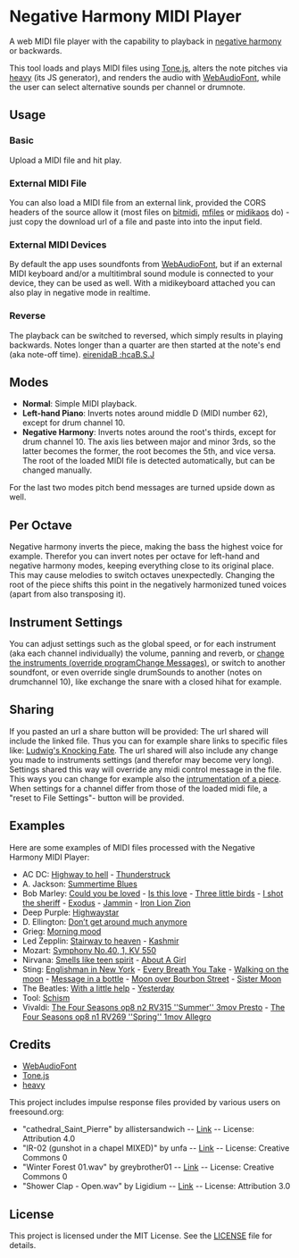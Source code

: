 # Negative Harmony MIDI Player
A web MIDI file player with the capability to playback in [negative harmony](https://www.opussciencecollective.com/post/the-harmonic-upside-down-negative-harmony) or backwards.

This tool loads and plays MIDI files using [Tone.js](https://tonejs.github.io/), alters the note pitches via [heavy](https://github.com/Wasted-Audio/hvcc) (its JS generator), and renders the audio with [WebAudioFont](https://github.com/surikov/webaudiofont), while the user can select alternative sounds per channel or drumnote.

## Usage

### Basic

Upload a MIDI file and hit play.

### External MIDI File

You can also load a MIDI file from an external link, provided the CORS headers of the source allow it (most files on [bitmidi](https://bitmidi.com/), [mfiles](https://www.mfiles.co.uk/midi-files.htm) or [midikaos](https://midikaos.mnstrl.org/) do) - just copy the download url of a file and paste into into the input field.

### External MIDI Devices

By default the app uses soundfonts from [WebAudioFont](https://github.com/surikov/webaudiofont), but if an external MIDI keyboard and/or a multitimbral sound module is connected to your device, they can be used as well.
With a midikeyboard attached you can also play in negative mode in realtime.

### Reverse

The playback can be switched to reversed, which simply results in playing backwards. Notes longer than a quarter are then started at the note's end (aka note-off time). [eirenidaB :hcaB.S.J](https://reinissance.github.io/negative-Harmony/index.html?midiFile=https%3A%2F%2Fbitmidi.com%2Fuploads%2F27670.mid&channels=%257B%25220%2522%253A%257B%2522panSlider_0%2522%253A%2522-0.95%2522%252C%2522volumeSlider_0%2522%253A%252274%2522%257D%252C%25221%2522%253A%257B%2522panSlider_1%2522%253A%25220.88%2522%252C%2522volumeSlider_1%2522%253A%252274%2522%257D%252C%25222%2522%253A%257B%2522panSlider_2%2522%253A%2522-0.49%2522%252C%2522volumeSlider_2%2522%253A%2522109%2522%257D%252C%25223%2522%253A%257B%2522panSlider_3%2522%253A%25220.24%2522%252C%2522volumeSlider_3%2522%253A%2522114%2522%257D%252C%25224%2522%253A%257B%2522sfIndex_4%2522%253A%25224%2522%252C%2522reverbSlider_4%2522%253A%25220.9%2522%257D%257D&perOktave=1&mode=0&negRoot=59&irUrl=0&speed=0.88&reversedPlayback=true&reverbGain=0.7)

## Modes

- **Normal**: Simple MIDI playback.
- **Left-hand Piano**: Inverts notes around middle D (MIDI number 62), except for drum channel 10.
- **Negative Harmony**: Inverts notes around the root's thirds, except for drum channel 10. The axis lies between major and minor 3rds, so the latter becomes the former, the root becomes the 5th, and vice versa. The root of the loaded MIDI file is detected automatically, but can be changed manually.

For the last two modes pitch bend messages are turned upside down as well.

## Per Octave

Negative harmony inverts the piece, making the bass the highest voice for example. Therefor you can invert notes per octave for left-hand and negative harmony modes, keeping everything close to its original place. This may cause melodies to switch octaves unexpectedly. Changing the root of the piece shifts this point in the negatively harmonized tuned voices (apart from also transposing it).

## Instrument Settings

You can adjust settings such as the global speed, or for each instrument (aka each channel individually) the volume, panning and reverb, or [change the instruments (override programChange Messages)](https://reinissance.github.io/negative-Harmony/index.html?midiFile=https%3A%2F%2Fbitmidi.com%2Fuploads%2F3654.mid&channels=%257B%25220%2522%253A%257B%2522volumeSlider_0%2522%253A%2522127%2522%257D%252C%25221%2522%253A%257B%2522volumeSlider_1%2522%253A%2522109%2522%252C%2522sfIndex_1%2522%253A%25220%2522%252C%2522instrumentSelect_1%2522%253A%252232%2522%252C%2522volumeSlider_drum%2522%253A%2522123%2522%252C%2522panSlider_1%2522%253A%2522-0.42%2522%252C%2522reverbSlider_1%2522%253A%25220.31%2522%257D%252C%25222%2522%253A%257B%2522volumeSlider_2%2522%253A%252299%2522%252C%2522instrumentSelect_2%2522%253A%2522110%2522%252C%2522volumeSlider_drum%2522%253A%252244%2522%252C%2522reverbSlider_2%2522%253A%25221%2522%252C%2522panSlider_2%2522%253A%2522-0.31%2522%252C%2522sfIndex_2%2522%253A%25221%2522%257D%252C%25223%2522%253A%257B%2522volumeSlider_3%2522%253A%252269%2522%252C%2522instrumentSelect_3%2522%253A%252257%2522%252C%2522panSlider_3%2522%253A%25220.14%2522%252C%2522sfIndex_3%2522%253A%25221%2522%257D%252C%25224%2522%253A%257B%2522volumeSlider_4%2522%253A%252240%2522%252C%2522panSlider_4%2522%253A%2522-0.59%2522%252C%2522instrumentSelect_4%2522%253A%2522122%2522%257D%252C%25225%2522%253A%257B%2522volumeSlider_5%2522%253A%252253%2522%252C%2522panSlider_5%2522%253A%25220.76%2522%252C%2522instrumentSelect_5%2522%253A%2522127%2522%252C%2522sfIndex_5%2522%253A%25225%2522%252C%2522reverbSlider_5%2522%253A%25220.8%2522%257D%252C%25226%2522%253A%257B%2522volumeSlider_6%2522%253A%252233%2522%252C%2522panSlider_6%2522%253A%2522-0.63%2522%252C%2522instrumentSelect_6%2522%253A%2522107%2522%252C%2522reverbSlider_6%2522%253A%25220.5%2522%252C%2522sfIndex_6%2522%253A%25221%2522%257D%252C%25227%2522%253A%257B%2522volumeSlider_7%2522%253A%252240%2522%252C%2522instrumentSelect_7%2522%253A%2522104%2522%252C%2522panSlider_7%2522%253A%2522-0.01%2522%252C%2522sfIndex_7%2522%253A%25221%2522%252C%2522reverbSlider_7%2522%253A%25220.47%2522%252C%2522volumeSlider_drum%2522%253A%2522120%2522%257D%252C%25228%2522%253A%257B%2522volumeSlider_8%2522%253A%2522111%2522%252C%2522instrumentSelect_8%2522%253A%2522115%2522%252C%2522panSlider_8%2522%253A%25220.84%2522%257D%252C%25229%2522%253A%257B%2522drumNoteSelectClosed%2520Hi-hat%2522%253A2%252C%2522drumNoteSelectSnare%2520Drum%25201%2522%253A2%252C%2522drumNoteSelectLow%2520Tom%25201%2522%253A2%252C%2522drumNoteSelectLow%2520Tom%25202%2522%253A2%252C%2522drumNoteSelectPedal%2520Hi-hat%2522%253A2%252C%2522drumNoteSelectBass%2520Drum%25201%2522%253A2%252C%2522drumNoteSelectCrash%2520Cymbal%25201%2522%253A2%252C%2522drumNoteSelectCrash%2520Cymbal%25202%2522%253A2%252C%2522volumeSlider_drum%2522%253A%2522107%2522%252C%2522drumNoteSelectBass_Drum_1%2522%253A2%252C%2522drumNoteSelectClosed_Hi-hat%2522%253A2%252C%2522drumNoteSelectSnare_Drum_1%2522%253A2%252C%2522drumNoteSelectCrash_Cymbal_1%2522%253A2%252C%2522drumNoteSelectCrash_Cymbal_2%2522%253A2%252C%2522drumNoteSelectPedal_Hi-hat%2522%253A2%257D%252C%252210%2522%253A%257B%2522volumeSlider_10%2522%253A%252238%2522%252C%2522panSlider_10%2522%253A%25220.67%2522%252C%2522instrumentSelect_10%2522%253A%2522108%2522%252C%2522sfIndex_10%2522%253A%25221%2522%252C%2522volumeSlider_drum%2522%253A%2522122%2522%252C%2522reverbSlider_10%2522%253A%25220.82%2522%257D%252C%252215%2522%253A%257B%2522volumeSlider_15%2522%253A%2522127%2522%252C%2522volumeSlider_drum%2522%253A%2522107%2522%252C%2522panSlider_15%2522%253A%2522-0.61%2522%257D%257D&perOktave=1&mode=0&negRoot=61&reverbGain=1.5&irUrl=2), or switch to another soundfont, or even override single drumSounds to another (notes on drumchannel 10), like exchange the snare with a closed hihat for example.

## Sharing

If you pasted an url a share button will be provided: The url shared will include the linked file. Thus you can for example share links to specific files like: [Ludwig's Knocking Fate](https://reinissance.github.io/negative-Harmony/index.html?midiFile=https://bitmidi.com/uploads/34948.mid).
The url shared will also include any change you made to instruments settings (and therefor may become very long).
Settings shared this way will override any midi control message in the file. This ways you can change for example also the [intrumentation of a piece](https://reinissance.github.io/negative-Harmony/index.html?midiFile=https%3A%2F%2Fbitmidi.com%2Fuploads%2F27670.mid&channels=%257B%25220%2522%253A%257B%2522instrumentSelect_0%2522%253A%252218%2522%252C%2522panSlider_0%2522%253A%2522-0.65%2522%257D%252C%25221%2522%253A%257B%2522instrumentSelect_1%2522%253A%252218%2522%252C%2522panSlider_1%2522%253A%2522-0.56%2522%257D%252C%25222%2522%253A%257B%2522instrumentSelect_2%2522%253A%252218%2522%252C%2522panSlider_2%2522%253A%2522-0.56%2522%252C%2522reverbSlider_2%2522%253A%25220.84%2522%257D%252C%25223%2522%253A%257B%2522panSlider_3%2522%253A%25220.53%2522%252C%2522instrumentSelect_3%2522%253A%252232%2522%257D%252C%25224%2522%253A%257B%2522sfIndex_4%2522%253A%25221%2522%252C%2522instrumentSelect_4%2522%253A%252264%2522%257D%257D&perOktave=1&mode=2&negRoot=59&reverbGain=1.01&irUrl=2&speed=0.91). When settings for a channel differ from those of the loaded midi file, a "reset to File Settings"- button will be provided.

## Examples

Here are some examples of MIDI files processed with the Negative Harmony MIDI Player:


- AC DC: [Highway to hell](https://reinissance.github.io/negative-Harmony/index.html?midiFile=https%3A%2F%2Fbitmidi.com%2Fuploads%2F3651.mid&channels=%257B%25220%2522%253A%257B%2522volumeSlider_0%2522%253A%2522127%2522%252C%2522reverbSlider_0%2522%253A%25220%2522%252C%2522panSlider_0%2522%253A%25220.96%2522%252C%2522sfIndex_0%2522%253A%252212%2522%257D%252C%25221%2522%253A%257B%2522volumeSlider_1%2522%253A%252223%2522%252C%2522panSlider_1%2522%253A%2522-0.68%2522%252C%2522reverbSlider_1%2522%253A%25220.75%2522%257D%252C%25222%2522%253A%257B%2522volumeSlider_2%2522%253A%2522127%2522%252C%2522instrumentSelect_2%2522%253A%252276%2522%252C%2522reverbSlider_2%2522%253A%25221%2522%252C%2522panSlider_2%2522%253A%2522-0.15%2522%257D%252C%25223%2522%253A%257B%2522reverbSlider_3%2522%253A%25220%2522%257D%252C%25229%2522%253A%257B%2522drumNoteSelectClosed%2520Hi-hat%2522%253A2%252C%2522drumNoteSelectBass%2520Drum%25202%2522%253A2%252C%2522drumNoteSelectSnare%2520Drum%25202%2522%253A2%252C%2522drumNoteSelectSnare%2520Drum%25201%2522%253A2%257D%257D&perOktave=1&mode=2&negRoot=59&reverbGain=1.5&irUrl=2&speed=1.24) - [Thunderstruck](https://reinissance.github.io/negative-Harmony/index.html?midiFile=https%3A%2F%2Fbitmidi.com%2Fuploads%2F3654.mid&channels=%257B%25220%2522%253A%257B%2522volumeSlider_0%2522%253A%2522127%2522%257D%252C%25222%2522%253A%257B%2522panSlider_2%2522%253A%2522-0.76%2522%257D%252C%25223%2522%253A%257B%2522volumeSlider_3%2522%253A%252289%2522%252C%2522instrumentSelect_3%2522%253A%2522110%2522%257D%252C%25224%2522%253A%257B%2522panSlider_4%2522%253A%25220.57%2522%252C%2522sfIndex_4%2522%253A%25227%2522%252C%2522instrumentSelect_4%2522%253A%2522127%2522%257D%252C%25225%2522%253A%257B%2522panSlider_5%2522%253A%2522-0.39%2522%252C%2522instrumentSelect_5%2522%253A%2522127%2522%252C%2522sfIndex_5%2522%253A%25225%2522%257D%252C%25226%2522%253A%257B%2522panSlider_6%2522%253A%2522-0.7%2522%252C%2522volumeSlider_6%2522%253A%2522103%2522%252C%2522sfIndex_6%2522%253A%252212%2522%257D%252C%25227%2522%253A%257B%2522volumeSlider_7%2522%253A%252289%2522%252C%2522panSlider_7%2522%253A%2522-0.06%2522%257D%252C%25228%2522%253A%257B%2522panSlider_8%2522%253A%25220.36%2522%257D%252C%25229%2522%253A%257B%2522drumNoteSelectClosed%2520Hi-hat%2522%253A2%252C%2522drumNoteSelectSnare%2520Drum%25201%2522%253A2%252C%2522drumNoteSelectLow%2520Tom%25201%2522%253A2%252C%2522drumNoteSelectLow%2520Tom%25202%2522%253A2%252C%2522drumNoteSelectPedal%2520Hi-hat%2522%253A2%252C%2522drumNoteSelectBass%2520Drum%25201%2522%253A2%252C%2522drumNoteSelectCrash%2520Cymbal%25201%2522%253A2%252C%2522drumNoteSelectCrash%2520Cymbal%25202%2522%253A2%252C%2522volumeSlider_drum%2522%253A%2522127%2522%252C%2522drumNoteSelectBass_Drum_1%2522%253A2%252C%2522drumNoteSelectClosed_Hi-hat%2522%253A2%252C%2522drumNoteSelectSnare_Drum_1%2522%253A2%252C%2522drumNoteSelectCrash_Cymbal_1%2522%253A2%252C%2522drumNoteSelectCrash_Cymbal_2%2522%253A2%252C%2522drumNoteSelectPedal_Hi-hat%2522%253A2%252C%2522drumNoteSelectLow_Tom_1%2522%253A2%252C%2522drumNoteSelectLow_Tom_2%2522%253A2%257D%252C%252210%2522%253A%257B%2522panSlider_10%2522%253A%25220.66%2522%252C%2522volumeSlider_10%2522%253A%252254%2522%252C%2522sfIndex_10%2522%253A%25220%2522%257D%257D&perOktave=1&mode=2&negRoot=62&reverbGain=0.96&irUrl=2)
- A. Jackson: [Summertime Blues](https://reinissance.github.io/negative-Harmony/index.html?midiFile=https%3A%2F%2Fbitmidi.com%2Fuploads%2F3238.mid&channels=%257B%25220%2522%253A%257B%2522panSlider_0%2522%253A%2522-0.38%2522%252C%2522reverbSlider_0%2522%253A%25220.43%2522%257D%252C%25221%2522%253A%257B%2522reverbSlider_1%2522%253A%25220%2522%252C%2522instrumentSelect_1%2522%253A%252232%2522%257D%252C%25222%2522%253A%257B%2522reverbSlider_2%2522%253A%25220%2522%257D%252C%25223%2522%253A%257B%2522panSlider_3%2522%253A%25220.03%2522%252C%2522volumeSlider_3%2522%253A%252296%2522%252C%2522instrumentSelect_3%2522%253A%2522110%2522%252C%2522reverbSlider_3%2522%253A%25220.43%2522%257D%252C%25224%2522%253A%257B%2522panSlider_4%2522%253A%25220.96%2522%252C%2522reverbSlider_4%2522%253A%25220.32%2522%252C%2522volumeSlider_4%2522%253A%252288%2522%257D%252C%25225%2522%253A%257B%2522panSlider_5%2522%253A%25220.38%2522%252C%2522volumeSlider_5%2522%253A%252277%2522%252C%2522reverbSlider_5%2522%253A%25220.22%2522%257D%252C%25226%2522%253A%257B%2522reverbSlider_6%2522%253A%25220.39%2522%252C%2522panSlider_6%2522%253A%2522-0.46%2522%257D%252C%25227%2522%253A%257B%2522panSlider_7%2522%253A%25220.66%2522%252C%2522reverbSlider_7%2522%253A%25220.38%2522%257D%252C%25228%2522%253A%257B%2522reverbSlider_8%2522%253A%25220.45%2522%252C%2522sfIndex_8%2522%253A%25221%2522%257D%252C%25229%2522%253A%257B%2522drumNoteSelectSnare%2520Drum%25202%2522%253A2%252C%2522drumNoteSelectBass%2520Drum%25202%2522%253A3%252C%2522drumNoteChangeSelectSnare_Drum_2%2522%253A%252244%2522%252C%2522drumNoteSelectSnare_Drum_2%2522%253A4%252C%2522drumNoteSelectRide_Cymbal_1%2522%253A2%252C%2522drumNoteSelectCrash_Cymbal_1%2522%253A2%252C%2522drumNoteSelectClosed_Hi-hat%2522%253A4%252C%2522drumNoteChangeSelectCrash_Cymbal_1%2522%253A%252257%2522%252C%2522drumNoteChangeSelectClosed_Hi-hat%2522%253A%252242%2522%257D%252C%252215%2522%253A%257B%2522panSlider_15%2522%253A%2522-0.07%2522%252C%2522volumeSlider_15%2522%253A%252290%2522%252C%2522reverbSlider_15%2522%253A%25220.7%2522%257D%257D&perOktave=1&mode=2&negRoot=61&reverbGain=0.42&irUrl=0&speed=1.49)
- Bob Marley: [Could you be loved](https://reinissance.github.io/negative-Harmony/index.html?midiFile=https%3A%2F%2Fbitmidi.com%2Fuploads%2F72436.mid&channels=%257B%25220%2522%253A%257B%2522panSlider_0%2522%253A%25220.65%2522%252C%2522volumeSlider_0%2522%253A%252275%2522%252C%2522sfIndex_0%2522%253A%25221%2522%257D%252C%25221%2522%253A%257B%2522panSlider_1%2522%253A%25220.02%2522%252C%2522instrumentSelect_1%2522%253A%252233%2522%252C%2522volumeSlider_1%2522%253A%2522121%2522%257D%252C%25222%2522%253A%257B%2522panSlider_2%2522%253A%2522-0.84%2522%252C%2522volumeSlider_2%2522%253A%2522101%2522%252C%2522sfIndex_2%2522%253A%25227%2522%257D%252C%25223%2522%253A%257B%2522panSlider_3%2522%253A%2522-0.04%2522%252C%2522instrumentSelect_3%2522%253A%252289%2522%252C%2522sfIndex_3%2522%253A%25224%2522%252C%2522volumeSlider_3%2522%253A%252251%2522%252C%2522reverbSlider_3%2522%253A%25221%2522%257D%252C%25224%2522%253A%257B%2522volumeSlider_4%2522%253A%252293%2522%257D%252C%25227%2522%253A%257B%2522volumeSlider_7%2522%253A%2522121%2522%252C%2522reverbSlider_7%2522%253A%25220.33%2522%252C%2522instrumentSelect_7%2522%253A%252225%2522%252C%2522panSlider_7%2522%253A%25220%2522%257D%252C%25229%2522%253A%257B%2522drumNoteSelectBass%2520Drum%25201%2522%253A2%252C%2522drumNoteSelectSnare%2520Drum%25202%2522%253A2%252C%2522drumNoteSelectClaves%2522%253A2%252C%2522drumNoteSelectClosed%2520Hi-hat%2522%253A0%252C%2522drumNoteSelectOpen%2520Cuica%2522%253A4%257D%257D&perOktave=1&mode=2&negRoot=64&irUrl=1&speed=1.13&reverbGain=0.62) - [Is this love](https://reinissance.github.io/negative-Harmony/index.html?midiFile=https%3A%2F%2Fbitmidi.com%2Fuploads%2F72441.mid&channels=%257B%25221%2522%253A%257B%2522instrumentSelect_1%2522%253A%252232%2522%252C%2522volumeSlider_1%2522%253A%2522116%2522%257D%252C%25222%2522%253A%257B%2522panSlider_2%2522%253A%2522-1%2522%252C%2522volumeSlider_2%2522%253A%252290%2522%257D%252C%25224%2522%253A%257B%2522panSlider_4%2522%253A%2522-0.38%2522%252C%2522volumeSlider_4%2522%253A%252292%2522%257D%252C%25225%2522%253A%257B%2522instrumentSelect_5%2522%253A%252277%2522%252C%2522volumeSlider_5%2522%253A%2522117%2522%257D%252C%25226%2522%253A%257B%2522panSlider_6%2522%253A%25220.95%2522%257D%252C%25227%2522%253A%257B%2522panSlider_7%2522%253A%25220.6%2522%257D%252C%25228%2522%253A%257B%2522panSlider_8%2522%253A%2522-0.58%2522%257D%257D&perOktave=1&mode=2.0&irUrl=2&negRoot=62&reverbGain=1.06&speed=1.2) - [ Three little birds](https://reinissance.github.io/negative-Harmony/index.html?midiFile=https%3A%2F%2Fbitmidi.com%2Fuploads%2F72447.mid&channels=%257B%25220%2522%253A%257B%2522panSlider_0%2522%253A%25221%2522%252C%2522volumeSlider_0%2522%253A%252273%2522%252C%2522reverbSlider_0%2522%253A%25220.03%2522%257D%252C%25221%2522%253A%257B%2522instrumentSelect_1%2522%253A%252237%2522%252C%2522reverbSlider_1%2522%253A%25220%2522%252C%2522volumeSlider_1%2522%253A%2522107%2522%257D%252C%25222%2522%253A%257B%2522panSlider_2%2522%253A%2522-0.46%2522%252C%2522instrumentSelect_2%2522%253A%252267%2522%252C%2522volumeSlider_2%2522%253A%252284%2522%252C%2522reverbSlider_2%2522%253A%25220.85%2522%257D%252C%25223%2522%253A%257B%2522reverbSlider_3%2522%253A%25220.58%2522%252C%2522volumeSlider_3%2522%253A%252287%2522%252C%2522panSlider_3%2522%253A%25220.05%2522%257D%252C%25224%2522%253A%257B%2522panSlider_4%2522%253A%2522-0.46%2522%252C%2522reverbSlider_4%2522%253A%25220%2522%252C%2522volumeSlider_4%2522%253A%252271%2522%257D%252C%25225%2522%253A%257B%2522panSlider_5%2522%253A%2522-1%2522%252C%2522reverbSlider_5%2522%253A%25220.41%2522%257D%252C%25226%2522%253A%257B%2522panSlider_6%2522%253A%25221%2522%252C%2522reverbSlider_6%2522%253A%25220.48%2522%257D%257D&perOktave=1&mode=2&irUrl=3&negRoot=65&reverbGain=0.27&speed=0.79) - [I shot the sheriff](https://reinissance.github.io/negative-Harmony/index.html?midiFile=https%3A%2F%2Fbitmidi.com%2Fuploads%2F24367.mid&channels=%257B%25222%2522%253A%257B%2522volumeSlider_2%2522%253A%252294%2522%252C%2522reverbSlider_2%2522%253A%25220.68%2522%252C%2522instrumentSelect_2%2522%253A%25221%2522%257D%252C%25223%2522%253A%257B%2522panSlider_3%2522%253A%2522-0.02%2522%252C%2522volumeSlider_3%2522%253A%252263%2522%252C%2522reverbSlider_3%2522%253A%25220.92%2522%257D%252C%25224%2522%253A%257B%2522panSlider_4%2522%253A%25221%2522%257D%252C%25225%2522%253A%257B%2522panSlider_5%2522%253A%25220.34%2522%252C%2522volumeSlider_5%2522%253A%252250%2522%252C%2522reverbSlider_5%2522%253A%25220.79%2522%257D%252C%25226%2522%253A%257B%2522panSlider_6%2522%253A%2522-0.6%2522%252C%2522volumeSlider_6%2522%253A%252288%2522%257D%252C%25227%2522%253A%257B%2522panSlider_7%2522%253A%25220.56%2522%257D%252C%25229%2522%253A%257B%2522drumNoteSelectBass%2520Drum%25202%2522%253A3%252C%2522drumNoteSelectClosed%2520Hi-hat%2522%253A2%252C%2522drumNoteSelectSnare%2520Drum%25202%2522%253A1%257D%257D&perOktave=1&mode=2.0&irUrl=0&negRoot=58&speed=0.83&reverbGain=0.67) - [Exodus](https://reinissance.github.io/negative-Harmony/index.html?midiFile=https%3A%2F%2Fbitmidi.com%2Fuploads%2F72438.mid&channels=%257B%25221%2522%253A%257B%2522sfIndex_1%2522%253A%25223%2522%252C%2522reverbSlider_1%2522%253A%25220%2522%257D%252C%25222%2522%253A%257B%2522panSlider_2%2522%253A%2522-0.02%2522%252C%2522volumeSlider_2%2522%253A%2522115%2522%257D%252C%25223%2522%253A%257B%2522volumeSlider_3%2522%253A%2522103%2522%257D%252C%25224%2522%253A%257B%2522panSlider_4%2522%253A%25220.19%2522%252C%2522volumeSlider_4%2522%253A%252290%2522%252C%2522reverbSlider_4%2522%253A%25220%2522%257D%252C%25225%2522%253A%257B%2522volumeSlider_5%2522%253A%2522119%2522%252C%2522panSlider_5%2522%253A%2522-0.37%2522%257D%252C%25226%2522%253A%257B%2522panSlider_6%2522%253A%25221%2522%257D%252C%25227%2522%253A%257B%2522sfIndex_7%2522%253A%25226%2522%257D%252C%25228%2522%253A%257B%2522panSlider_8%2522%253A%2522-0.7%2522%252C%2522volumeSlider_8%2522%253A%252271%2522%257D%252C%252210%2522%253A%257B%2522reverbSlider_10%2522%253A%25220%2522%252C%2522volumeSlider_10%2522%253A%252237%2522%257D%252C%252215%2522%253A%257B%2522volumeSlider_15%2522%253A%252294%2522%257D%257D&perOktave=1&mode=2&irUrl=1&negRoot=60&speed=1.06&reverbGain=0.26) - [Jammin](https://reinissance.github.io/negative-Harmony/index.html?midiFile=https%3A%2F%2Fbitmidi.com%2Fuploads%2F72442.mid&channels=%257B%25220%2522%253A%257B%2522panSlider_0%2522%253A%25220.83%2522%257D%252C%25221%2522%253A%257B%2522instrumentSelect_1%2522%253A%252233%2522%257D%252C%25222%2522%253A%257B%2522panSlider_2%2522%253A%2522-1%2522%257D%252C%25223%2522%253A%257B%2522volumeSlider_3%2522%253A%252286%2522%252C%2522panSlider_3%2522%253A%25221%2522%257D%252C%25224%2522%253A%257B%2522volumeSlider_4%2522%253A%252283%2522%252C%2522panSlider_4%2522%253A%2522-0.38%2522%252C%2522reverbSlider_4%2522%253A%25220.97%2522%257D%252C%25225%2522%253A%257B%2522volumeSlider_5%2522%253A%2522127%2522%252C%2522reverbSlider_5%2522%253A%25220%2522%252C%2522sfIndex_5%2522%253A%25225%2522%252C%2522instrumentSelect_5%2522%253A%252217%2522%257D%252C%25226%2522%253A%257B%2522reverbSlider_6%2522%253A%25221%2522%252C%2522instrumentSelect_6%2522%253A%2522107%2522%252C%2522panSlider_6%2522%253A%25220.93%2522%252C%2522volumeSlider_6%2522%253A%2522113%2522%257D%252C%25227%2522%253A%257B%2522panSlider_7%2522%253A%25220.24%2522%252C%2522volumeSlider_7%2522%253A%2522109%2522%252C%2522reverbSlider_7%2522%253A%25220.76%2522%252C%2522sfIndex_7%2522%253A%25228%2522%257D%252C%25228%2522%253A%257B%2522sfIndex_8%2522%253A%252210%2522%252C%2522panSlider_8%2522%253A%25220.3%2522%257D%252C%25229%2522%253A%257B%2522drumNoteSelectBass%2520Drum%25202%2522%253A1%252C%2522volumeSlider_drum%2522%253A%2522127%2522%257D%257D&perOktave=1&mode=2&irUrl=1&negRoot=61&speed=1.18&reverbGain=0.64) - [Iron Lion Zion](https://reinissance.github.io/negative-Harmony/?midiFile=https%3A%2F%2Fbitmidi.com%2Fuploads%2F61245.mid&channels=%257B%25220%2522%253A%257B%2522panSlider_0%2522%253A%25220.71%2522%257D%252C%25221%2522%253A%257B%2522panSlider_1%2522%253A%25220.76%2522%252C%2522sfIndex_1%2522%253A%25220%2522%252C%2522reverbSlider_1%2522%253A%25220.87%2522%257D%252C%25222%2522%253A%257B%2522panSlider_2%2522%253A%25220.93%2522%257D%252C%25223%2522%253A%257B%2522panSlider_3%2522%253A%2522-0.48%2522%257D%252C%25224%2522%253A%257B%2522panSlider_4%2522%253A%25220%2522%252C%2522reverbSlider_4%2522%253A%25221%2522%257D%252C%25226%2522%253A%257B%2522volumeSlider_6%2522%253A%252277%2522%252C%2522panSlider_6%2522%253A%2522-0.79%2522%257D%252C%25227%2522%253A%257B%2522volumeSlider_7%2522%253A%2522127%2522%257D%252C%25228%2522%253A%257B%2522volumeSlider_8%2522%253A%252291%2522%252C%2522panSlider_8%2522%253A%2522-0.76%2522%252C%2522sfIndex_8%2522%253A%25221%2522%257D%252C%25229%2522%253A%257B%2522drumNoteSelectClosed_Hi-hat%2522%253A2%252C%2522drumNoteSelectSnare_Drum_2%2522%253A1%252C%2522drumNoteSelectBass_Drum_1%2522%253A2%252C%2522drumNoteSelectOpen_Hi-hat%2522%253A2%252C%2522drumNoteSelectLow_Conga%2522%253A2%252C%2522drumNoteSelectOpen_High_Conga%2522%253A2%257D%257D&perOktave=1&mode=2&negRoot=62&speed=0.81&irUrl=3&reverbGain=0.11)
- Deep Purple: [Highwaystar](https://reinissance.github.io/negative-Harmony/index.html?midiFile=https%3A%2F%2Fbitmidi.com%2Fuploads%2F38557.mid&channels=%257B%25220%2522%253A%257B%2522panSlider_0%2522%253A%2522-0.66%2522%252C%2522volumeSlider_0%2522%253A%252286%2522%252C%2522instrumentSelect_0%2522%253A%252218%2522%257D%252C%25221%2522%253A%257B%2522panSlider_1%2522%253A%25220.6%2522%252C%2522sfIndex_1%2522%253A%25226%2522%257D%252C%25222%2522%253A%257B%2522sfIndex_2%2522%253A%25224%2522%252C%2522volumeSlider_2%2522%253A%2522120%2522%252C%2522instrumentSelect_2%2522%253A%252236%2522%257D%252C%25223%2522%253A%257B%2522panSlider_3%2522%253A%25220.3%2522%257D%252C%25224%2522%253A%257B%2522sfIndex_4%2522%253A%25224%2522%252C%2522panSlider_4%2522%253A%25220.03%2522%257D%252C%25225%2522%253A%257B%2522panSlider_5%2522%253A%25220.27%2522%252C%2522volumeSlider_5%2522%253A%252250%2522%252C%2522sfIndex_5%2522%253A%25220%2522%252C%2522reverbSlider_5%2522%253A%25220.98%2522%257D%252C%25229%2522%253A%257B%2522volumeSlider_drum%2522%253A%2522113%2522%252C%2522drumNoteSelectCrash_Cymbal_1%2522%253A2%252C%2522drumNoteSelectBass_Drum_1%2522%253A2%252C%2522drumNoteSelectSnare_Drum_1%2522%253A2%257D%257D&perOktave=1&mode=2&negRoot=59&irUrl=1&reverbGain=1.5)
- D. Ellington: [Don’t get around much anymore](https://reinissance.github.io/negative-Harmony/index.html?midiFile=https%3A%2F%2Fbitmidi.com%2Fuploads%2F41812.mid&channels=%257B%25222%2522%253A%257B%2522panSlider_2%2522%253A%25220.66%2522%257D%252C%25224%2522%253A%257B%2522panSlider_4%2522%253A%2522-0.47%2522%252C%2522instrumentSelect_4%2522%253A%252261%2522%252C%2522volumeSlider_4%2522%253A%2522127%2522%257D%252C%25225%2522%253A%257B%2522panSlider_5%2522%253A%25220.41%2522%252C%2522volumeSlider_5%2522%253A%252283%2522%257D%252C%25229%2522%253A%257B%2522drumNoteSelectSnare%2520Drum%25201%2522%253A3%252C%2522drumNoteSelectRide%2520Cymbal%25201%2522%253A0%252C%2522drumNoteSelectBass%2520Drum%25201%2522%253A3%252C%2522volumeSlider_drum%2522%253A%2522115%2522%257D%257D&perOktave=1&mode=2&irUrl=0&negRoot=63&reverbGain=0.29&speed=1.27)
- Grieg: [Morning mood](https://reinissance.github.io/negative-Harmony/index.html?midiFile=https%3A%2F%2Fbitmidi.com%2Fuploads%2F35033.mid&channels=%257B%25220%2522%253A%257B%2522panSlider_0%2522%253A%2522-0.63%2522%252C%2522instrumentSelect_0%2522%253A%252273%2522%252C%2522sfIndex_0%2522%253A%25224%2522%252C%2522volumeSlider_0%2522%253A%252294%2522%252C%2522reverbSlider_0%2522%253A%25220.87%2522%257D%252C%25221%2522%253A%257B%2522sfIndex_1%2522%253A%25221%2522%252C%2522panSlider_1%2522%253A%25220.53%2522%257D%252C%25222%2522%253A%257B%2522volumeSlider_2%2522%253A%252277%2522%252C%2522panSlider_2%2522%253A%2522-0.12%2522%252C%2522reverbSlider_2%2522%253A%25220.78%2522%257D%252C%25223%2522%253A%257B%2522volumeSlider_3%2522%253A%252236%2522%252C%2522panSlider_3%2522%253A%25220.72%2522%252C%2522sfIndex_3%2522%253A%25221%2522%257D%252C%25224%2522%253A%257B%2522volumeSlider_4%2522%253A%252290%2522%252C%2522panSlider_4%2522%253A%25220.49%2522%257D%252C%25225%2522%253A%257B%2522panSlider_5%2522%253A%2522-0.41%2522%252C%2522volumeSlider_5%2522%253A%252278%2522%257D%252C%25226%2522%253A%257B%2522panSlider_6%2522%253A%25220.54%2522%252C%2522volumeSlider_6%2522%253A%252226%2522%257D%252C%25228%2522%253A%257B%2522volumeSlider_8%2522%253A%252280%2522%257D%252C%252210%2522%253A%257B%2522instrumentSelect_10%2522%253A%252248%2522%252C%2522panSlider_10%2522%253A%2522-0.63%2522%252C%2522volumeSlider_10%2522%253A%252277%2522%257D%252C%252211%2522%253A%257B%2522instrumentSelect_11%2522%253A%252249%2522%252C%2522panSlider_11%2522%253A%2522-0.1%2522%257D%252C%252212%2522%253A%257B%2522instrumentSelect_12%2522%253A%252249%2522%252C%2522reverbSlider_12%2522%253A%25220.6%2522%252C%2522panSlider_12%2522%253A%25220.1%2522%257D%252C%252213%2522%253A%257B%2522panSlider_13%2522%253A%25220.98%2522%252C%2522instrumentSelect_13%2522%253A%252248%2522%257D%252C%252214%2522%253A%257B%2522instrumentSelect_14%2522%253A%252249%2522%252C%2522volumeSlider_14%2522%253A%252281%2522%252C%2522panSlider_14%2522%253A%25220.72%2522%257D%257D&perOktave=1&mode=2&negRoot=65&reverbGain=0.3&irUrl=3&speed=0.72)
- Led Zepplin: [Stairway to heaven](https://reinissance.github.io/negative-Harmony/index.html?midiFile=https%3A%2F%2Fbitmidi.com%2Fuploads%2F68032.mid&channels=%257B%25220%2522%253A%257B%2522instrumentSelect_0%2522%253A%252269%2522%252C%2522sfIndex_0%2522%253A%25224%2522%252C%2522reverbSlider_0%2522%253A%25220.91%2522%257D%252C%25222%2522%253A%257B%2522panSlider_2%2522%253A%25220.75%2522%252C%2522volumeSlider_2%2522%253A%2522109%2522%252C%2522sfIndex_2%2522%253A%25224%2522%252C%2522reverbSlider_2%2522%253A%25220.21%2522%257D%252C%25228%2522%253A%257B%2522panSlider_8%2522%253A%2522-0.54%2522%252C%2522volumeSlider_8%2522%253A%252288%2522%257D%252C%25229%2522%253A%257B%2522drumNoteSelectSnare_Drum_2%2522%253A2%252C%2522drumNoteSelectBass_Drum_1%2522%253A2%252C%2522drumNoteSelectMid_Tom_2%2522%253A2%252C%2522drumNoteSelectPedal_Hi-hat%2522%253A2%252C%2522drumNoteSelectClosed_Hi-hat%2522%253A2%257D%252C%252212%2522%253A%257B%2522panSlider_12%2522%253A%2522-0.71%2522%257D%252C%252214%2522%253A%257B%2522panSlider_14%2522%253A%25220.99%2522%257D%257D&perOktave=1&mode=2&negRoot=60&irUrl=3&reverbGain=0.27&speed=1.38) - [Kashmir](https://reinissance.github.io/negative-Harmony/index.html?midiFile=https%3A%2F%2Fbitmidi.com%2Fuploads%2F67997.mid&channels=%257B%25221%2522%253A%257B%2522panSlider_1%2522%253A%25221%2522%252C%2522sfIndex_1%2522%253A%25222%2522%257D%252C%25222%2522%253A%257B%2522panSlider_2%2522%253A%25220.69%2522%252C%2522volumeSlider_2%2522%253A%252280%2522%257D%252C%25223%2522%253A%257B%2522panSlider_3%2522%253A%2522-0.58%2522%257D%252C%25224%2522%253A%257B%2522volumeSlider_4%2522%253A%252253%2522%257D%252C%25225%2522%253A%257B%2522instrumentSelect_5%2522%253A%252259%2522%252C%2522sfIndex_5%2522%253A%25222%2522%252C%2522panSlider_5%2522%253A%25220.42%2522%252C%2522volumeSlider_5%2522%253A%252229%2522%257D%252C%25226%2522%253A%257B%2522instrumentSelect_6%2522%253A%252259%2522%252C%2522sfIndex_6%2522%253A%25221%2522%252C%2522panSlider_6%2522%253A%2522-0.23%2522%252C%2522volumeSlider_6%2522%253A%2522127%2522%257D%252C%25227%2522%253A%257B%2522panSlider_7%2522%253A%2522-1%2522%252C%2522volumeSlider_7%2522%253A%252285%2522%257D%252C%25229%2522%253A%257B%2522drumNoteSelectBass_Drum_1%2522%253A2%252C%2522drumNoteSelectClosed_Hi-hat%2522%253A2%252C%2522drumNoteSelectChinese_Cymbal%2522%253A2%252C%2522drumNoteSelectHigh_Tom_1%2522%253A2%252C%2522drumNoteSelectCrash_Cymbal_1%2522%253A2%252C%2522drumNoteSelectSnare_Drum_1%2522%253A2%252C%2522drumNoteSelectSplash_Cymbal%2522%253A2%252C%2522drumNoteSelectMid_Tom_1%2522%253A2%252C%2522panSlider_drum%2522%253A%2522-0.37%2522%257D%257D&perOktave=1&mode=2&negRoot=62&reverbGain=0.26&irUrl=3&speed=1.2)
- Mozart: [Symphony No.40, 1, KV 550](https://reinissance.github.io/negative-Harmony/index.html?midiFile=https%3A%2F%2Fbitmidi.com%2Fuploads%2F30455.mid&channels=%257B%25220%2522%253A%257B%2522sfIndex_0%2522%253A%25224%2522%252C%2522volumeSlider_0%2522%253A%252296%2522%252C%2522panSlider_0%2522%253A%2522-0.52%2522%257D%252C%25221%2522%253A%257B%2522volumeSlider_1%2522%253A%252285%2522%252C%2522panSlider_1%2522%253A%2522-0.38%2522%257D%252C%25222%2522%253A%257B%2522volumeSlider_2%2522%253A%252294%2522%257D%252C%25223%2522%253A%257B%2522panSlider_3%2522%253A%25220.76%2522%257D%257D&perOktave=1&mode=2&irUrl=2&negRoot=64)
- Nirvana: [Smells like teen spirit](https://reinissance.github.io/negative-Harmony/index.html?midiFile=+https%3A%2F%2Fbitmidi.com%2Fuploads%2F80639.mid&channels=%257B%25220%2522%253A%257B%2522instrumentSelect_0%2522%253A%2522110%2522%252C%2522volumeSlider_0%2522%253A%2522127%2522%252C%2522sfIndex_0%2522%253A%25220%2522%257D%252C%25221%2522%253A%257B%2522volumeSlider_1%2522%253A%252274%2522%252C%2522panSlider_1%2522%253A%25220.64%2522%252C%2522reverbSlider_1%2522%253A%25220.9%2522%257D%252C%25222%2522%253A%257B%2522panSlider_2%2522%253A%2522-0.6%2522%252C%2522volumeSlider_2%2522%253A%252263%2522%252C%2522sfIndex_2%2522%253A%252216%2522%257D%252C%25223%2522%253A%257B%2522panSlider_3%2522%253A%25220.84%2522%252C%2522volumeSlider_3%2522%253A%252276%2522%252C%2522sfIndex_3%2522%253A%25220%2522%257D%252C%25224%2522%253A%257B%2522volumeSlider_4%2522%253A%2522114%2522%257D%252C%25229%2522%253A%257B%2522drumNoteSelectSnare_Drum_1%2522%253A2%252C%2522drumNoteSelectTambourine%2522%253A2%252C%2522drumNoteSelectOpen_Hi-hat%2522%253A2%252C%2522drumNoteSelectRide_Cymbal_1%2522%253A2%252C%2522drumNoteSelectBass_Drum_1%2522%253A2%252C%2522drumNoteSelectCrash_Cymbal_2%2522%253A2%252C%2522drumNoteSelectCrash_Cymbal_1%2522%253A2%252C%2522drumNoteSelectBass_Drum_2%2522%253A2%252C%2522drumNoteSelectSplash_Cymbal%2522%253A2%252C%2522drumNoteSelectMid_Tom_2%2522%253A2%252C%2522drumNoteSelectLow_Tom_2%2522%253A2%252C%2522drumNoteSelectMid_Tom_1%2522%253A2%252C%2522drumNoteSelectLow_Tom_1%2522%253A2%252C%2522panSlider_drum%2522%253A%25220.03%2522%257D%257D&perOktave=1&mode=2&negRoot=56&irUrl=2&reverbGain=0.98) - [About A Girl](https://reinissance.github.io/negative-Harmony/index.html?midiFile=https%3A%2F%2Fbitmidi.com%2Fuploads%2F80584.mid&channels=%257B%25220%2522%253A%257B%2522panSlider_0%2522%253A%2522-0.68%2522%252C%2522instrumentSelect_0%2522%253A%252230%2522%252C%2522sfIndex_0%2522%253A%25220%2522%252C%2522volumeSlider_0%2522%253A%2522110%2522%252C%2522reverbSlider_0%2522%253A%25220.29%2522%257D%252C%25221%2522%253A%257B%2522reverbSlider_1%2522%253A%25220.47%2522%257D%252C%25222%2522%253A%257B%2522panSlider_2%2522%253A%25220.6%2522%252C%2522sfIndex_2%2522%253A%25222%2522%252C%2522reverbSlider_2%2522%253A%25220.94%2522%257D%252C%25223%2522%253A%257B%2522panSlider_3%2522%253A%25220.02%2522%252C%2522instrumentSelect_3%2522%253A%2522110%2522%252C%2522reverbSlider_3%2522%253A%25220.98%2522%257D%252C%25224%2522%253A%257B%2522panSlider_4%2522%253A%25220.25%2522%252C%2522reverbSlider_4%2522%253A%25220.31%2522%257D%252C%25229%2522%253A%257B%2522drumNoteSelectTambourine%2522%253A0%252C%2522drumNoteSelectOpen_Hi-hat%2522%253A2%252C%2522drumNoteSelectBass_Drum_2%2522%253A2%252C%2522drumNoteSelectBass_Drum_1%2522%253A2%252C%2522drumNoteSelectLow_Tom_1%2522%253A2%252C%2522drumNoteSelectCrash_Cymbal_1%2522%253A2%252C%2522drumNoteSelectRide_Cymbal_1%2522%253A2%252C%2522drumNoteSelectSnare_Drum_2%2522%253A2%257D%257D&perOktave=1&mode=2&irUrl=2&negRoot=65&reverbGain=1.2)
- Sting: [Englishman in New York](https://reinissance.github.io/negative-Harmony/index.html?midiFile=https%3A%2F%2Fbitmidi.com%2Fuploads%2F97219.mid&channels=%257B%25221%2522%253A%257B%2522volumeSlider_1%2522%253A%2522127%2522%252C%2522panSlider_1%2522%253A%25220.03%2522%252C%2522reverbSlider_1%2522%253A%25220.14%2522%252C%2522instrumentSelect_1%2522%253A%252235%2522%252C%2522sfIndex_1%2522%253A%25221%2522%257D%252C%25222%2522%253A%257B%2522reverbSlider_2%2522%253A%25220.43%2522%252C%2522panSlider_2%2522%253A%2522-0.01%2522%252C%2522volumeSlider_2%2522%253A%252211%2522%252C%2522sfIndex_2%2522%253A%25222%2522%257D%252C%25223%2522%253A%257B%2522reverbSlider_3%2522%253A%25220.91%2522%252C%2522panSlider_3%2522%253A%2522-0.21%2522%252C%2522volumeSlider_3%2522%253A%2522108%2522%252C%2522instrumentSelect_3%2522%253A%252270%2522%257D%252C%25224%2522%253A%257B%2522volumeSlider_4%2522%253A%2522127%2522%252C%2522panSlider_4%2522%253A%25220.62%2522%252C%2522reverbSlider_4%2522%253A%25220.37%2522%257D%252C%25225%2522%253A%257B%2522volumeSlider_5%2522%253A%252272%2522%252C%2522panSlider_5%2522%253A%2522-0.29%2522%257D%252C%25226%2522%253A%257B%2522volumeSlider_6%2522%253A%252275%2522%252C%2522panSlider_6%2522%253A%25220.41%2522%257D%252C%25227%2522%253A%257B%2522panSlider_7%2522%253A%25220.69%2522%252C%2522sfIndex_7%2522%253A%25224%2522%257D%252C%25228%2522%253A%257B%2522volumeSlider_8%2522%253A%252219%2522%252C%2522panSlider_8%2522%253A%2522-0.94%2522%257D%252C%25229%2522%253A%257B%2522drumNoteSelectChinese%2520Cymbal%2522%253A2%252C%2522drumNoteSelectTambourine%2522%253A2%257D%252C%252210%2522%253A%257B%2522panSlider_10%2522%253A%2522-0.81%2522%252C%2522volumeSlider_10%2522%253A%252226%2522%252C%2522reverbSlider_10%2522%253A%25220.18%2522%257D%252C%252211%2522%253A%257B%2522panSlider_11%2522%253A%2522-0.69%2522%252C%2522volumeSlider_11%2522%253A%252290%2522%252C%2522instrumentSelect_11%2522%253A%252271%2522%252C%2522sfIndex_11%2522%253A%25225%2522%257D%252C%252212%2522%253A%257B%2522volumeSlider_12%2522%253A%252227%2522%252C%2522panSlider_12%2522%253A%25220.8%2522%257D%257D&perOktave=1&mode=2&negRoot=65&reverbGain=0.13&irUrl=3&speed=1.08) - [Every Breath You Take](https://reinissance.github.io/negative-Harmony/index.html?midiFile=https%3A%2F%2Fbitmidi.com%2Fuploads%2F44563.mid&channels=%257B%25220%2522%253A%257B%2522panSlider_0%2522%253A%2522-0.42%2522%252C%2522volumeSlider_0%2522%253A%2522110%2522%252C%2522reverbSlider_0%2522%253A%25220.67%2522%257D%252C%25221%2522%253A%257B%2522reverbSlider_1%2522%253A%25220%2522%252C%2522volumeSlider_1%2522%253A%2522127%2522%252C%2522programChange_1%2522%253A%25220%2522%257D%252C%25222%2522%253A%257B%2522volumeSlider_2%2522%253A%252291%2522%257D%252C%25223%2522%253A%257B%2522volumeSlider_3%2522%253A%2522127%2522%252C%2522panSlider_3%2522%253A%2522-0.08%2522%252C%2522reverbSlider_3%2522%253A%25220.94%2522%252C%2522instrumentSelect_3%2522%253A%252276%2522%257D%252C%25224%2522%253A%257B%2522volumeSlider_drum%2522%253A%2522127%2522%252C%2522panSlider_4%2522%253A%25220.37%2522%252C%2522reverbSlider_4%2522%253A%25220.69%2522%252C%2522volumeSlider_4%2522%253A%2522119%2522%257D%252C%25225%2522%253A%257B%2522volumeSlider_5%2522%253A%252252%2522%252C%2522reverbSlider_5%2522%253A%25220.36%2522%252C%2522panSlider_5%2522%253A%2522-0.53%2522%257D%252C%25226%2522%253A%257B%2522reverbSlider_6%2522%253A%25220.71%2522%252C%2522panSlider_6%2522%253A%25220.53%2522%257D%252C%25227%2522%253A%257B%2522volumeSlider_7%2522%253A%252255%2522%252C%2522panSlider_7%2522%253A%2522-0.41%2522%257D%252C%25228%2522%253A%257B%2522volumeSlider_8%2522%253A%252276%2522%252C%2522panSlider_8%2522%253A%2522-0.34%2522%257D%252C%25229%2522%253A%257B%2522drumNoteSelectSnare%2520Drum%25201%2522%253A2%252C%2522drumNoteSelectBass%2520Drum%25201%2522%253A1%252C%2522drumNoteSelectRide%2520Cymbal%25201%2522%253A4%252C%2522drumNoteSelectRide%2520Bell%2522%253A4%252C%2522drumNoteSelectCrash%2520Cymbal%25201%2522%253A2%252C%2522drumNoteSelectClosed%2520Hi-hat%2522%253A2%252C%2522drumNoteSelectPedal%2520Hi-hat%2522%253A2%252C%2522volumeSlider_drum%2522%253A%2522127%2522%257D%252C%252210%2522%253A%257B%2522panSlider_10%2522%253A%2522-0.39%2522%257D%252C%252215%2522%253A%257B%2522volumeSlider_drum%2522%253A%2522127%2522%257D%257D&perOktave=1&mode=2&negRoot=56&reverbGain=0.23&irUrl=3&speed=1.07) - [Walking on the moon](https://reinissance.github.io/negative-Harmony/index.html?midiFile=https%3A%2F%2Fbitmidi.com%2Fuploads%2F97266.mid&channels=%257B%25221%2522%253A%257B%2522programChange_1%2522%253A%25221%2522%252C%2522volumeSlider_1%2522%253A%2522127%2522%252C%2522reverbSlider_1%2522%253A%25220.16%2522%257D%252C%25222%2522%253A%257B%2522volumeSlider_2%2522%253A%252235%2522%252C%2522reverbSlider_2%2522%253A%25221%2522%252C%2522panSlider_2%2522%253A%25220.71%2522%257D%252C%25223%2522%253A%257B%2522panSlider_3%2522%253A%2522-0.4%2522%252C%2522volumeSlider_3%2522%253A%2522114%2522%252C%2522reverbSlider_3%2522%253A%25221%2522%252C%2522instrumentSelect_3%2522%253A%252276%2522%252C%2522sfIndex_3%2522%253A%25221%2522%257D%252C%25224%2522%253A%257B%2522volumeSlider_4%2522%253A%252251%2522%252C%2522panSlider_4%2522%253A%2522-0.31%2522%252C%2522reverbSlider_4%2522%253A%25221%2522%257D%252C%25225%2522%253A%257B%2522panSlider_5%2522%253A%2522-0.76%2522%252C%2522volumeSlider_5%2522%253A%252292%2522%252C%2522reverbSlider_5%2522%253A%25220.07%2522%257D%252C%25226%2522%253A%257B%2522volumeSlider_6%2522%253A%2522127%2522%252C%2522instrumentSelect_6%2522%253A%252233%2522%257D%252C%25227%2522%253A%257B%2522volumeSlider_7%2522%253A%252215%2522%252C%2522panSlider_7%2522%253A%2522-0.09%2522%257D%252C%25228%2522%253A%257B%2522panSlider_8%2522%253A%25220.02%2522%252C%2522volumeSlider_8%2522%253A%252256%2522%252C%2522reverbSlider_8%2522%253A%25221%2522%257D%252C%25229%2522%253A%257B%2522drumNoteSelectSnare%2520Drum%25201%2522%253A2%252C%2522drumNoteSelectClosed%2520Hi-hat%2522%253A1%252C%2522drumNoteSelectOpen%2520Hi-hat%2522%253A1%252C%2522drumNoteSelectSide%2520Stick%252FRimshot%2522%253A3%252C%2522drumNoteSelectBass%2520Drum%25202%2522%253A2%252C%2522drumNoteSelectSnare%2520Drum%25202%2522%253A2%252C%2522volumeSlider_drum%2522%253A%252298%2522%252C%2522drumNoteSelectSide_Stick%252FRimshot%2522%253A1%257D%257D&perOktave=1&mode=2&negRoot=57&reverbGain=0.21&irUrl=3&speed=1.03) - [Message in a bottle](https://reinissance.github.io/negative-Harmony/index.html?midiFile=https%3A%2F%2Fbitmidi.com%2Fuploads%2F78122.mid&channels=%257B%25220%2522%253A%257B%2522panSlider_0%2522%253A%2522-0.58%2522%252C%2522volumeSlider_0%2522%253A%2522121%2522%252C%2522reverbSlider_0%2522%253A%25220.52%2522%252C%2522sfIndex_0%2522%253A%25224%2522%257D%252C%25221%2522%253A%257B%2522instrumentSelect_1%2522%253A%252284%2522%252C%2522volumeSlider_1%2522%253A%25229%2522%252C%2522sfIndex_1%2522%253A%252216%2522%252C%2522reverbSlider_1%2522%253A%25221%2522%252C%2522panSlider_1%2522%253A%25220.23%2522%257D%252C%25222%2522%253A%257B%2522panSlider_2%2522%253A%25220.84%2522%252C%2522volumeSlider_2%2522%253A%252254%2522%252C%2522sfIndex_2%2522%253A%252211%2522%252C%2522reverbSlider_2%2522%253A%25220.92%2522%257D%252C%25223%2522%253A%257B%2522instrumentSelect_3%2522%253A%252267%2522%252C%2522sfIndex_3%2522%253A%25221%2522%252C%2522volumeSlider_3%2522%253A%2522102%2522%252C%2522reverbSlider_3%2522%253A%25221%2522%252C%2522panSlider_3%2522%253A%2522-0.23%2522%257D%252C%25224%2522%253A%257B%2522volumeSlider_4%2522%253A%252273%2522%252C%2522instrumentSelect_4%2522%253A%252276%2522%257D%252C%25225%2522%253A%257B%2522panSlider_5%2522%253A%2522-0.78%2522%252C%2522volumeSlider_5%2522%253A%252266%2522%252C%2522sfIndex_5%2522%253A%25223%2522%257D%252C%25226%2522%253A%257B%2522panSlider_6%2522%253A%2522-0.67%2522%252C%2522volumeSlider_6%2522%253A%2522127%2522%252C%2522sfIndex_6%2522%253A%252212%2522%252C%2522reverbSlider_6%2522%253A%25220.15%2522%257D%252C%25227%2522%253A%257B%2522panSlider_7%2522%253A%25220.41%2522%252C%2522volumeSlider_7%2522%253A%252236%2522%252C%2522sfIndex_7%2522%253A%25227%2522%257D%252C%25228%2522%253A%257B%2522panSlider_8%2522%253A%2522-1%2522%252C%2522volumeSlider_8%2522%253A%252249%2522%252C%2522sfIndex_8%2522%253A%25221%2522%252C%2522reverbSlider_8%2522%253A%25220.47%2522%257D%252C%25229%2522%253A%257B%2522drumNoteSelectSnare%2520Drum%25202%2522%253A1%252C%2522drumNoteSelectBass%2520Drum%25202%2522%253A1%252C%2522drumNoteSelectClosed%2520Hi-hat%2522%253A2%252C%2522drumNoteSelectOpen%2520Hi-hat%2522%253A2%252C%2522drumNoteSelectCrash%2520Cymbal%25201%2522%253A1%252C%2522drumNoteSelectRide%2520Cymbal%25202%2522%253A2%252C%2522volumeSlider_drum%2522%253A%252290%2522%252C%2522panSlider_drum%2522%253A%25220%2522%257D%257D&perOktave=0&mode=2&negRoot=56&reverbGain=0.15&irUrl=3&speed=0.98) - [Moon over Bourbon Street](https://reinissance.github.io/negative-Harmony/index.html?midiFile=https%3A%2F%2Fbitmidi.com%2Fuploads%2F97252.mid&channels=%257B%25222%2522%253A%257B%2522panSlider_2%2522%253A%2522-0.47%2522%257D%252C%25223%2522%253A%257B%2522panSlider_3%2522%253A%25220.36%2522%257D%252C%25225%2522%253A%257B%2522panSlider_5%2522%253A%25220.27%2522%252C%2522sfIndex_5%2522%253A%25224%2522%252C%2522volumeSlider_5%2522%253A%252290%2522%257D%252C%25226%2522%253A%257B%2522panSlider_6%2522%253A%2522-0.25%2522%252C%2522sfIndex_6%2522%253A%25224%2522%257D%252C%25227%2522%253A%257B%2522panSlider_7%2522%253A%2522-0.86%2522%257D%252C%25228%2522%253A%257B%2522panSlider_8%2522%253A%25220.58%2522%257D%252C%25229%2522%253A%257B%2522volumeSlider_drum%2522%253A%252272%2522%252C%2522drumNoteSelectRide_Cymbal_1%2522%253A2%257D%252C%252211%2522%253A%257B%2522volumeSlider_11%2522%253A%252262%2522%252C%2522sfIndex_11%2522%253A%25221%2522%252C%2522reverbSlider_11%2522%253A%25220.72%2522%257D%252C%252212%2522%253A%257B%2522panSlider_12%2522%253A%25220.82%2522%257D%252C%252213%2522%253A%257B%2522panSlider_13%2522%253A%2522-0.52%2522%257D%252C%252214%2522%253A%257B%2522panSlider_14%2522%253A%25220.46%2522%257D%257D&perOktave=1&mode=2&negRoot=65&reverbGain=0.61&irUrl=0&speed=1.17) - [Sister Moon](https://reinissance.github.io/negative-Harmony/index.html?midiFile=https%3A%2F%2Fbitmidi.com%2Fuploads%2F97258.mid&channels=%257B%25222%2522%253A%257B%2522volumeSlider_2%2522%253A%252218%2522%252C%2522sfIndex_2%2522%253A%25223%2522%252C%2522panSlider_2%2522%253A%2522-0.63%2522%252C%2522instrumentSelect_2%2522%253A%252248%2522%257D%252C%25223%2522%253A%257B%2522panSlider_3%2522%253A%25220.04%2522%252C%2522sfIndex_3%2522%253A%25224%2522%252C%2522volumeSlider_3%2522%253A%2522119%2522%252C%2522reverbSlider_3%2522%253A%25220.84%2522%252C%2522instrumentSelect_3%2522%253A%252266%2522%257D%252C%25224%2522%253A%257B%2522panSlider_4%2522%253A%25221%2522%252C%2522sfIndex_4%2522%253A%25220%2522%252C%2522volumeSlider_4%2522%253A%252243%2522%257D%252C%25225%2522%253A%257B%2522panSlider_5%2522%253A%25220.86%2522%252C%2522volumeSlider_5%2522%253A%252234%2522%252C%2522sfIndex_5%2522%253A%25224%2522%252C%2522instrumentSelect_5%2522%253A%252256%2522%257D%252C%25226%2522%253A%257B%2522panSlider_6%2522%253A%2522-0.59%2522%257D%252C%25227%2522%253A%257B%2522panSlider_7%2522%253A%2522-0.14%2522%252C%2522sfIndex_7%2522%253A%25225%2522%252C%2522reverbSlider_7%2522%253A%25220.97%2522%252C%2522volumeSlider_7%2522%253A%252278%2522%257D%252C%25228%2522%253A%257B%2522panSlider_8%2522%253A%2522-0.89%2522%252C%2522volumeSlider_8%2522%253A%252231%2522%257D%252C%25229%2522%253A%257B%2522volumeSlider_drum%2522%253A%252288%2522%252C%2522drumNoteSelectRide_Bell%2522%253A0%252C%2522drumNoteSelectRide_Cymbal_2%2522%253A2%257D%257D&perOktave=1&mode=2&negRoot=59&reverbGain=1.01&irUrl=2&speed=1.19)
- The Beatles: [With a little help](https://reinissance.github.io/negative-Harmony/?midiFile=https%3A%2F%2Fbitmidi.com%2Fuploads%2F16431.mid&channels=%257B%25222%2522%253A%257B%2522volumeSlider_2%2522%253A%252231%2522%252C%2522panSlider_2%2522%253A%2522-0.76%2522%252C%2522sfIndex_2%2522%253A%25224%2522%257D%252C%25223%2522%253A%257B%2522panSlider_3%2522%253A%2522-0.21%2522%252C%2522volumeSlider_3%2522%253A%252284%2522%252C%2522instrumentSelect_3%2522%253A%252275%2522%257D%252C%25224%2522%253A%257B%2522panSlider_4%2522%253A%25221%2522%252C%2522volumeSlider_4%2522%253A%252293%2522%257D%252C%25225%2522%253A%257B%2522volumeSlider_5%2522%253A%252263%2522%252C%2522panSlider_5%2522%253A%2522-0.77%2522%252C%2522reverbSlider_5%2522%253A%25220.9%2522%257D%252C%25226%2522%253A%257B%2522volumeSlider_6%2522%253A%252253%2522%252C%2522panSlider_6%2522%253A%2522-0.87%2522%257D%252C%25229%2522%253A%257B%2522drumNoteSelectSnare%2520Drum%25201%2522%253A2%252C%2522drumNoteSelectBass%2520Drum%25201%2522%253A2%252C%2522drumNoteSelectPedal%2520Hi-hat%2522%253A2%252C%2522drumNoteSelectClosed%2520Hi-hat%2522%253A2%252C%2522drumNoteSelectCrash%2520Cymbal%25201%2522%253A2%252C%2522drumNoteSelectCabasa%2522%253A4%252C%2522volumeSlider_drum%2522%253A%2522106%2522%257D%257D&perOktave=1&mode=2&negRoot=64&reverbGain=0.6&irUrl=2&speed=1.2) - [Yesterday](https://reinissance.github.io/negative-Harmony/index.html?midiFile=https%3A%2F%2Fbitmidi.com%2Fuploads%2F16448.mid&channels=%257B%25222%2522%253A%257B%2522panSlider_2%2522%253A%2522-0.62%2522%252C%2522sfIndex_2%2522%253A%25225%2522%252C%2522reverbSlider_2%2522%253A%25220.76%2522%252C%2522volumeSlider_2%2522%253A%2522104%2522%257D%252C%25223%2522%253A%257B%2522instrumentSelect_3%2522%253A%2522107%2522%252C%2522reverbSlider_3%2522%253A%25221%2522%252C%2522sfIndex_3%2522%253A%25224%2522%257D%252C%25224%2522%253A%257B%2522instrumentSelect_4%2522%253A%252232%2522%257D%252C%25226%2522%253A%257B%2522sfIndex_6%2522%253A%25221%2522%252C%2522panSlider_6%2522%253A%25220.96%2522%252C%2522volumeSlider_6%2522%253A%2522119%2522%257D%252C%25227%2522%253A%257B%2522panSlider_7%2522%253A%25220.39%2522%257D%252C%25228%2522%253A%257B%2522panSlider_8%2522%253A%2522-0.83%2522%252C%2522volumeSlider_8%2522%253A%2522116%2522%257D%252C%252214%2522%253A%257B%2522panSlider_14%2522%253A%2522-0.44%2522%252C%2522sfIndex_14%2522%253A%25224%2522%252C%2522volumeSlider_14%2522%253A%252289%2522%257D%257D&perOktave=1&mode=2&negRoot=56&reverbGain=1.1&speed=1.04&irUrl=2)
- Tool: [Schism](https://reinissance.github.io/negative-Harmony/index.html?midiFile=https%3A%2F%2Fbitmidi.com%2Fuploads%2F104881.mid&channels=%257B%25220%2522%253A%257B%2522instrumentSelect_0%2522%253A%252242%2522%252C%2522panSlider_0%2522%253A%2522-0.67%2522%252C%2522volumeSlider_0%2522%253A%2522119%2522%252C%2522reverbSlider_0%2522%253A%25220.73%2522%252C%2522sfIndex_0%2522%253A%25224%2522%257D%252C%25221%2522%253A%257B%2522panSlider_1%2522%253A%25220.68%2522%252C%2522volumeSlider_1%2522%253A%252248%2522%252C%2522reverbSlider_1%2522%253A%25220.51%2522%252C%2522instrumentSelect_1%2522%253A%252241%2522%257D%252C%25222%2522%253A%257B%2522panSlider_2%2522%253A%25220.71%2522%252C%2522instrumentSelect_2%2522%253A%252249%2522%252C%2522volumeSlider_2%2522%253A%2522110%2522%252C%2522reverbSlider_2%2522%253A%25220.78%2522%252C%2522sfIndex_2%2522%253A%25227%2522%257D%252C%25223%2522%253A%257B%2522panSlider_3%2522%253A%25220.17%2522%252C%2522volumeSlider_3%2522%253A%2522127%2522%252C%2522instrumentSelect_3%2522%253A%2522110%2522%252C%2522sfIndex_3%2522%253A%25221%2522%252C%2522reverbSlider_3%2522%253A%25220.76%2522%257D%252C%25224%2522%253A%257B%2522reverbSlider_4%2522%253A%25221%2522%252C%2522panSlider_4%2522%253A%25220.16%2522%252C%2522volumeSlider_4%2522%253A%2522104%2522%252C%2522sfIndex_4%2522%253A%25224%2522%257D%252C%25225%2522%253A%257B%2522panSlider_5%2522%253A%25220.43%2522%252C%2522instrumentSelect_5%2522%253A%2522121%2522%252C%2522sfIndex_5%2522%253A%25224%2522%252C%2522volumeSlider_5%2522%253A%252287%2522%257D%252C%25229%2522%253A%257B%2522drumNoteSelectBass%2520Drum%25202%2522%253A3%252C%2522drumNoteSelectMid%2520Tom%25201%2522%253A1%252C%2522drumNoteSelectCrash%2520Cymbal%25202%2522%253A2%252C%2522drumNoteSelectChinese%2520Cymbal%2522%253A1%252C%2522drumNoteSelectClosed%2520Hi-hat%2522%253A1%252C%2522drumNoteSelectSplash%2520Cymbal%2522%253A2%252C%2522drumNoteSelectSnare%2520Drum%25202%2522%253A2%252C%2522drumNoteSelectHigh%2520Tom%25201%2522%253A2%252C%2522drumNoteSelectLow%2520Tom%25202%2522%253A1%252C%2522drumNoteSelectLow%2520Tom%25201%2522%253A4%252C%2522drumNoteSelectSnare%2520Drum%25201%2522%253A1%257D%257D&perOktave=1&mode=2&negRoot=60&reverbGain=0.16&irUrl=3&speed=1.71)
- Vivaldi: [The Four Seasons op8 n2 RV315 ''Summer'' 3mov Presto](https://reinissance.github.io/negative-Harmony/index.html?midiFile=https%3A%2F%2Fbitmidi.com%2Fuploads%2F31391.mid&channels=%257B%25220%2522%253A%257B%2522instrumentSelect_0%2522%253A%25227%2522%252C%2522volumeSlider_0%2522%253A%252260%2522%252C%2522reverbSlider_0%2522%253A%25220.78%2522%257D%252C%25221%2522%253A%257B%2522sfIndex_1%2522%253A%25221%2522%252C%2522panSlider_1%2522%253A%25220.64%2522%257D%252C%25222%2522%253A%257B%2522instrumentSelect_2%2522%253A%2522110%2522%252C%2522panSlider_2%2522%253A%2522-0.45%2522%252C%2522volumeSlider_2%2522%253A%2522103%2522%257D%252C%25223%2522%253A%257B%2522instrumentSelect_3%2522%253A%252249%2522%252C%2522panSlider_3%2522%253A%25220.62%2522%252C%2522sfIndex_3%2522%253A%25225%2522%252C%2522volumeSlider_3%2522%253A%2522100%2522%257D%252C%25224%2522%253A%257B%2522panSlider_4%2522%253A%2522-0.46%2522%252C%2522sfIndex_4%2522%253A%25225%2522%257D%252C%25225%2522%253A%257B%2522panSlider_5%2522%253A%2522-1%2522%252C%2522volumeSlider_5%2522%253A%2522102%2522%257D%252C%25226%2522%253A%257B%2522panSlider_6%2522%253A%25221%2522%252C%2522volumeSlider_6%2522%253A%2522100%2522%252C%2522instrumentSelect_6%2522%253A%252242%2522%257D%252C%25227%2522%253A%257B%2522panSlider_7%2522%253A%2522-0.72%2522%252C%2522instrumentSelect_7%2522%253A%252243%2522%252C%2522volumeSlider_7%2522%253A%2522104%2522%252C%2522sfIndex_7%2522%253A%25224%2522%257D%252C%25228%2522%253A%257B%2522panSlider_8%2522%253A%25220.74%2522%252C%2522volumeSlider_8%2522%253A%252267%2522%252C%2522sfIndex_8%2522%253A%25221%2522%252C%2522instrumentSelect_8%2522%253A%252241%2522%257D%252C%252210%2522%253A%257B%2522instrumentSelect_10%2522%253A%252249%2522%257D%252C%252211%2522%253A%257B%2522instrumentSelect_11%2522%253A%252249%2522%257D%252C%252212%2522%253A%257B%2522instrumentSelect_12%2522%253A%252248%2522%252C%2522panSlider_12%2522%253A%2522-0.41%2522%257D%252C%252213%2522%253A%257B%2522instrumentSelect_13%2522%253A%252249%2522%252C%2522sfIndex_13%2522%253A%25225%2522%252C%2522panSlider_13%2522%253A%25220.41%2522%257D%257D&perOktave=1&mode=1.0&irUrl=3&negRoot=65&reverbGain=0.45&speed=0.84) - [The Four Seasons op8 n1 RV269 ''Spring'' 1mov Allegro](https://reinissance.github.io/negative-Harmony/index.html?midiFile=https%3A%2F%2Fbitmidi.com%2Fuploads%2F31387.mid&channels=%257B%25220%2522%253A%257B%2522panSlider_0%2522%253A%2522-0.01%2522%252C%2522instrumentSelect_0%2522%253A%25227%2522%252C%2522volumeSlider_0%2522%253A%252263%2522%257D%252C%25221%2522%253A%257B%2522panSlider_1%2522%253A%2522-0.85%2522%252C%2522volumeSlider_1%2522%253A%252294%2522%257D%252C%25222%2522%253A%257B%2522panSlider_2%2522%253A%25220.6%2522%252C%2522volumeSlider_2%2522%253A%2522119%2522%252C%2522sfIndex_2%2522%253A%25221%2522%257D%252C%25223%2522%253A%257B%2522instrumentSelect_3%2522%253A%2522110%2522%252C%2522panSlider_3%2522%253A%2522-0.53%2522%252C%2522volumeSlider_3%2522%253A%2522101%2522%257D%252C%25224%2522%253A%257B%2522panSlider_4%2522%253A%25220.49%2522%252C%2522instrumentSelect_4%2522%253A%2522110%2522%252C%2522sfIndex_4%2522%253A%25224%2522%252C%2522volumeSlider_4%2522%253A%2522112%2522%257D%252C%25225%2522%253A%257B%2522panSlider_5%2522%253A%25220.39%2522%252C%2522sfIndex_5%2522%253A%252213%2522%252C%2522instrumentSelect_5%2522%253A%252249%2522%257D%252C%25226%2522%253A%257B%2522sfIndex_6%2522%253A%252219%2522%252C%2522panSlider_6%2522%253A%25220.62%2522%252C%2522instrumentSelect_6%2522%253A%252242%2522%257D%252C%25227%2522%253A%257B%2522volumeSlider_7%2522%253A%2522104%2522%257D%252C%25228%2522%253A%257B%2522panSlider_8%2522%253A%2522-0.42%2522%252C%2522sfIndex_8%2522%253A%25224%2522%257D%252C%252210%2522%253A%257B%2522panSlider_10%2522%253A%2522-0.3%2522%257D%252C%252211%2522%253A%257B%2522panSlider_11%2522%253A%25220.47%2522%257D%252C%252212%2522%253A%257B%2522panSlider_12%2522%253A%2522-0.34%2522%252C%2522sfIndex_12%2522%253A%25225%2522%252C%2522instrumentSelect_12%2522%253A%252241%2522%257D%252C%252213%2522%253A%257B%2522sfIndex_13%2522%253A%25221%2522%252C%2522instrumentSelect_13%2522%253A%252248%2522%257D%252C%252214%2522%253A%257B%2522panSlider_14%2522%253A%25220.74%2522%257D%257D&perOktave=1&mode=2.0&irUrl=2&negRoot=65&reverbGain=1.45)

## Credits

- [WebAudioFont](https://github.com/surikov/webaudiofont)
- [Tone.js](https://tonejs.github.io/)
- [heavy](https://github.com/Wasted-Audio/hvcc)

This project includes impulse response files provided by various users on freesound.org:
- "cathedral_Saint_Pierre" by allistersandwich -- [Link](https://freesound.org/s/479080/) -- License: Attribution 4.0
- "IR-02 (gunshot in a chapel MIXED)" by unfa -- [Link](https://freesound.org/s/182806/) -- License: Creative Commons 0
- "Winter Forest 01.wav" by greybrother01 -- [Link](https://freesound.org/s/463610/) -- License: Creative Commons 0
- "Shower Clap - Open.wav" by Ligidium -- [Link](https://freesound.org/s/192228/) -- License: Attribution 3.0

## License

This project is licensed under the MIT License. See the [LICENSE](LICENSE) file for details.